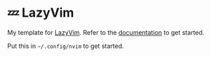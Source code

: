 # 💤 LazyVim

My template for [LazyVim](https://github.com/LazyVim/LazyVim).
Refer to the [documentation](https://lazyvim.github.io/installation) to get started.

Put this in `~/.config/nvim` to get started.
